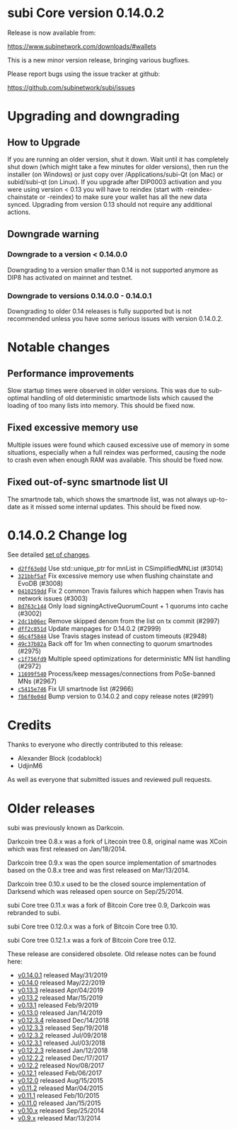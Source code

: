 subi Core version 0.14.0.2
==========================

Release is now available from:

  <https://www.subinetwork.com/downloads/#wallets>

This is a new minor version release, bringing various bugfixes.

Please report bugs using the issue tracker at github:

  <https://github.com/subinetwork/subi/issues>


Upgrading and downgrading
=========================

How to Upgrade
--------------

If you are running an older version, shut it down. Wait until it has completely
shut down (which might take a few minutes for older versions), then run the
installer (on Windows) or just copy over /Applications/subi-Qt (on Mac) or
subid/subi-qt (on Linux). If you upgrade after DIP0003 activation and you were
using version < 0.13 you will have to reindex (start with -reindex-chainstate
or -reindex) to make sure your wallet has all the new data synced. Upgrading from
version 0.13 should not require any additional actions.

Downgrade warning
-----------------

### Downgrade to a version < 0.14.0.0

Downgrading to a version smaller than 0.14 is not supported anymore as DIP8 has
activated on mainnet and testnet.

### Downgrade to versions 0.14.0.0 - 0.14.0.1

Downgrading to older 0.14 releases is fully supported but is not
recommended unless you have some serious issues with version 0.14.0.2.

Notable changes
===============

Performance improvements
------------------------
Slow startup times were observed in older versions. This was due to sub-optimal handling of old
deterministic smartnode lists which caused the loading of too many lists into memory. This should be
fixed now.

Fixed excessive memory use
--------------------------
Multiple issues were found which caused excessive use of memory in some situations, especially when
a full reindex was performed, causing the node to crash even when enough RAM was available. This should
be fixed now.

Fixed out-of-sync smartnode list UI
------------------------------------
The smartnode tab, which shows the smartnode list, was not always up-to-date as it missed some internal
updates. This should be fixed now.

0.14.0.2 Change log
===================

See detailed [set of changes](https://github.com/subinetwork/subi/compare/v0.14.0.1...subi:v0.14.0.2).

- [`d2ff63e8d`](https://github.com/subinetwork/subi/commit/d2ff63e8d) Use std::unique_ptr for mnList in CSimplifiedMNList (#3014)
- [`321bbf5af`](https://github.com/subinetwork/subi/commit/321bbf5af) Fix excessive memory use when flushing chainstate and EvoDB (#3008)
- [`0410259dd`](https://github.com/subinetwork/subi/commit/0410259dd) Fix 2 common Travis failures which happen when Travis has network issues (#3003)
- [`8d763c144`](https://github.com/subinetwork/subi/commit/8d763c144) Only load signingActiveQuorumCount + 1 quorums into cache (#3002)
- [`2dc1b06ec`](https://github.com/subinetwork/subi/commit/2dc1b06ec) Remove skipped denom from the list on tx commit (#2997)
- [`dff2c851d`](https://github.com/subinetwork/subi/commit/dff2c851d) Update manpages for 0.14.0.2 (#2999)
- [`46c4f5844`](https://github.com/subinetwork/subi/commit/46c4f5844) Use Travis stages instead of custom timeouts (#2948)
- [`49c37b82a`](https://github.com/subinetwork/subi/commit/49c37b82a) Back off for 1m when connecting to quorum smartnodes (#2975)
- [`c1f756fd9`](https://github.com/subinetwork/subi/commit/c1f756fd9) Multiple speed optimizations for deterministic MN list handling (#2972)
- [`11699f540`](https://github.com/subinetwork/subi/commit/11699f540) Process/keep messages/connections from PoSe-banned MNs (#2967)
- [`c5415e746`](https://github.com/subinetwork/subi/commit/c5415e746) Fix UI smartnode list (#2966)
- [`fb6f0e04d`](https://github.com/subinetwork/subi/commit/fb6f0e04d) Bump version to 0.14.0.2 and copy release notes (#2991)

Credits
=======

Thanks to everyone who directly contributed to this release:

- Alexander Block (codablock)
- UdjinM6

As well as everyone that submitted issues and reviewed pull requests.

Older releases
==============

subi was previously known as Darkcoin.

Darkcoin tree 0.8.x was a fork of Litecoin tree 0.8, original name was XCoin
which was first released on Jan/18/2014.

Darkcoin tree 0.9.x was the open source implementation of smartnodes based on
the 0.8.x tree and was first released on Mar/13/2014.

Darkcoin tree 0.10.x used to be the closed source implementation of Darksend
which was released open source on Sep/25/2014.

subi Core tree 0.11.x was a fork of Bitcoin Core tree 0.9,
Darkcoin was rebranded to subi.

subi Core tree 0.12.0.x was a fork of Bitcoin Core tree 0.10.

subi Core tree 0.12.1.x was a fork of Bitcoin Core tree 0.12.

These release are considered obsolete. Old release notes can be found here:

- [v0.14.0.1](https://github.com/subinetwork/subi/blob/master/doc/release-notes/subi/release-notes-0.14.0.1.md) released May/31/2019
- [v0.14.0](https://github.com/subinetwork/subi/blob/master/doc/release-notes/subi/release-notes-0.14.0.md) released May/22/2019
- [v0.13.3](https://github.com/subinetwork/subi/blob/master/doc/release-notes/subi/release-notes-0.13.3.md) released Apr/04/2019
- [v0.13.2](https://github.com/subinetwork/subi/blob/master/doc/release-notes/subi/release-notes-0.13.2.md) released Mar/15/2019
- [v0.13.1](https://github.com/subinetwork/subi/blob/master/doc/release-notes/subi/release-notes-0.13.1.md) released Feb/9/2019
- [v0.13.0](https://github.com/subinetwork/subi/blob/master/doc/release-notes/subi/release-notes-0.13.0.md) released Jan/14/2019
- [v0.12.3.4](https://github.com/subinetwork/subi/blob/master/doc/release-notes/subi/release-notes-0.12.3.4.md) released Dec/14/2018
- [v0.12.3.3](https://github.com/subinetwork/subi/blob/master/doc/release-notes/subi/release-notes-0.12.3.3.md) released Sep/19/2018
- [v0.12.3.2](https://github.com/subinetwork/subi/blob/master/doc/release-notes/subi/release-notes-0.12.3.2.md) released Jul/09/2018
- [v0.12.3.1](https://github.com/subinetwork/subi/blob/master/doc/release-notes/subi/release-notes-0.12.3.1.md) released Jul/03/2018
- [v0.12.2.3](https://github.com/subinetwork/subi/blob/master/doc/release-notes/subi/release-notes-0.12.2.3.md) released Jan/12/2018
- [v0.12.2.2](https://github.com/subinetwork/subi/blob/master/doc/release-notes/subi/release-notes-0.12.2.2.md) released Dec/17/2017
- [v0.12.2](https://github.com/subinetwork/subi/blob/master/doc/release-notes/subi/release-notes-0.12.2.md) released Nov/08/2017
- [v0.12.1](https://github.com/subinetwork/subi/blob/master/doc/release-notes/subi/release-notes-0.12.1.md) released Feb/06/2017
- [v0.12.0](https://github.com/subinetwork/subi/blob/master/doc/release-notes/subi/release-notes-0.12.0.md) released Aug/15/2015
- [v0.11.2](https://github.com/subinetwork/subi/blob/master/doc/release-notes/subi/release-notes-0.11.2.md) released Mar/04/2015
- [v0.11.1](https://github.com/subinetwork/subi/blob/master/doc/release-notes/subi/release-notes-0.11.1.md) released Feb/10/2015
- [v0.11.0](https://github.com/subinetwork/subi/blob/master/doc/release-notes/subi/release-notes-0.11.0.md) released Jan/15/2015
- [v0.10.x](https://github.com/subinetwork/subi/blob/master/doc/release-notes/subi/release-notes-0.10.0.md) released Sep/25/2014
- [v0.9.x](https://github.com/subinetwork/subi/blob/master/doc/release-notes/subi/release-notes-0.9.0.md) released Mar/13/2014


